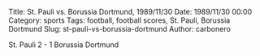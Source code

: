 Title: St. Pauli vs. Borussia Dortmund, 1989/11/30
Date: 1989/11/30 00:00
Category: sports
Tags: football, football scores, St. Pauli, Borussia Dortmund
Slug: st-pauli-vs-borussia-dortmund
Author: carbonero


St. Pauli 2 - 1 Borussia Dortmund
